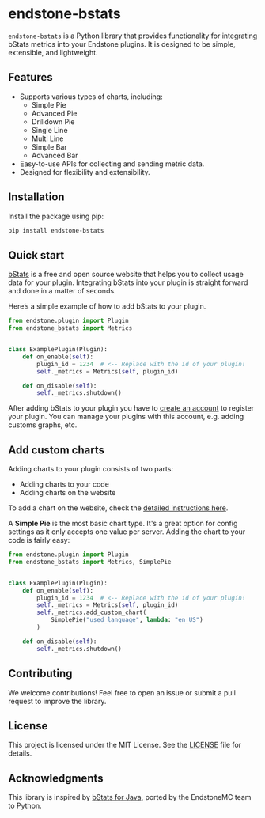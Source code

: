 # endstone-bstats

`endstone-bstats` is a Python library that provides functionality for integrating bStats metrics into your Endstone
plugins. It is designed to be simple, extensible, and lightweight.

## Features

- Supports various types of charts, including:
    - Simple Pie
    - Advanced Pie
    - Drilldown Pie
    - Single Line
    - Multi Line
    - Simple Bar
    - Advanced Bar
- Easy-to-use APIs for collecting and sending metric data.
- Designed for flexibility and extensibility.

## Installation

Install the package using pip:

```bash
pip install endstone-bstats
```

## Quick start

[bStats](https://bstats.org/getting-started) is a free and open source website that helps you to collect usage data for
your plugin. Integrating bStats into your plugin is straight forward and done in a matter of seconds.

Here’s a simple example of how to add bStats to your plugin.

```python
from endstone.plugin import Plugin
from endstone_bstats import Metrics


class ExamplePlugin(Plugin):
    def on_enable(self):
        plugin_id = 1234  # <-- Replace with the id of your plugin!
        self._metrics = Metrics(self, plugin_id)

    def on_disable(self):
        self._metrics.shutdown()
```

After adding bStats to your plugin you have to [create an account](https://bstats.org/register) to register your plugin.
You can manage your plugins with this account, e.g. adding customs graphs, etc.

## Add custom charts

Adding charts to your plugin consists of two parts:

- Adding charts to your code
- Adding charts on the website

To add a chart on the website, check the [detailed instructions here](https://bstats.org/help/custom-charts).

A **Simple Pie** is the most basic chart type. It's a great option for config settings as it only accepts one value per
server. Adding the chart to your code is fairly easy:

```python
from endstone.plugin import Plugin
from endstone_bstats import Metrics, SimplePie


class ExamplePlugin(Plugin):
    def on_enable(self):
        plugin_id = 1234  # <-- Replace with the id of your plugin!
        self._metrics = Metrics(self, plugin_id)
        self._metrics.add_custom_chart(
            SimplePie("used_language", lambda: "en_US")
        )

    def on_disable(self):
        self._metrics.shutdown()
```

## Contributing

We welcome contributions! Feel free to open an issue or submit a pull request to improve the library.

## License

This project is licensed under the MIT License. See the [LICENSE](LICENSE) file for details.

## Acknowledgments

This library is inspired by [bStats for Java](https://bstats.org/), ported by the EndstoneMC team to Python.
